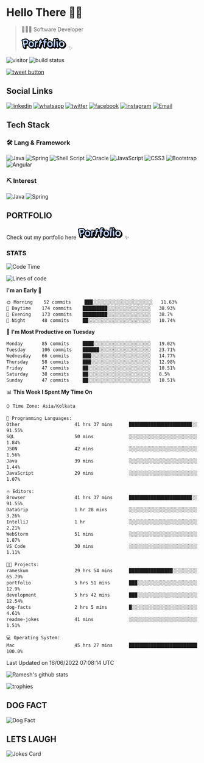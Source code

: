 # Hello There 👋🏼

> 👨🏻‍💻 Software Developer
>
> [![PORFOLIO](res/portfolio.gif)](https://rameskum.com) ✨

![visitor](https://visitor-badge.glitch.me/badge?page_id=rameskum) ![build status](https://github.com/rameskum/rameskum/workflows/build/badge.svg)

<a href="https://twitter.com/intent/tweet?text=Share&url=https%3A%2F%2Frameskum.com&hashtags=portfolio&original_referer=http%3A%2F%2Fgithub.com%2F&tw_p=tweetbutton" target="_blank">
  <img src="http://jpillora.com/github-twitter-button/img/tweet.png"
       alt="tweet button" title="Share"></img>
</a>

## Social Links

[![linkedin](https://img.shields.io/badge/LinkedIn-0077B5?style=for-the-badge&logo=linkedin&logoColor=white)](https://www.linkedin.com/in/rameskum/) [![whatsapp](https://img.shields.io/badge/WhatsApp-25D366?style=for-the-badge&logo=whatsapp&logoColor=white)](https://wa.me/+917064247865) [![twitter](https://img.shields.io/badge/Twitter-1DA1F2?style=for-the-badge&logo=twitter&logoColor=white)](https://twitter.com/rameskum) [![facebook](https://img.shields.io/badge/Facebook-1877F2?style=for-the-badge&logo=facebook&logoColor=white)](https://www.facebook.com/rameskum.fb) [![instagram](https://img.shields.io/badge/Instagram-E4405F?style=for-the-badge&logo=instagram&logoColor=white)](https://www.instagram.com/rameskum.ms/) [![Email](https://img.shields.io/badge/Microsoft_Outlook-0078D4?style=for-the-badge&logo=microsoft-outlook&logoColor=white)](mailto:rameskum.ms@outlook.com)

## Tech Stack

### 🛠 Lang & Framework

![Java](https://img.shields.io/badge/java-%23ED8B00.svg?style=for-the-badge&logo=java&logoColor=white) ![Spring](https://img.shields.io/badge/spring-%236DB33F.svg?style=for-the-badge&logo=spring&logoColor=white) ![Shell Script](https://img.shields.io/badge/shell_script-%23121011.svg?style=for-the-badge&logo=gnu-bash&logoColor=white) ![Oracle](https://img.shields.io/badge/Oracle-F80000?style=for-the-badge&logo=oracle&logoColor=white) ![JavaScript](https://img.shields.io/badge/javascript-%23323330.svg?style=for-the-badge&logo=javascript&logoColor=%23F7DF1E) ![CSS3](https://img.shields.io/badge/css3-%231572B6.svg?style=for-the-badge&logo=css3&logoColor=white) ![Bootstrap](https://img.shields.io/badge/bootstrap-%23563D7C.svg?style=for-the-badge&logo=bootstrap&logoColor=white) ![Angular](https://img.shields.io/badge/angular-%23DD0031.svg?style=for-the-badge&logo=angular&logoColor=white)

### ⛏ Interest

![Java](https://img.shields.io/badge/java-%23ED8B00.svg?style=for-the-badge&logo=java&logoColor=white) ![Spring](https://img.shields.io/badge/spring-%236DB33F.svg?style=for-the-badge&logo=spring&logoColor=white)

## PORTFOLIO

Check out my portfolio here [![PORFOLIO](res/portfolio.gif)](https://rameskum.com) ✨

### STATS

<!--START_SECTION:waka-->
![Code Time](http://img.shields.io/badge/Code%20Time-239%20hrs%2056%20mins-blue)

![Lines of code](https://img.shields.io/badge/From%20Hello%20World%20I%27ve%20Written-562%20Thousand%20lines%20of%20code-blue)

**I'm an Early 🐤** 

```text
🌞 Morning    52 commits     ███░░░░░░░░░░░░░░░░░░░░░░   11.63% 
🌆 Daytime    174 commits    █████████░░░░░░░░░░░░░░░░   38.93% 
🌃 Evening    173 commits    █████████░░░░░░░░░░░░░░░░   38.7% 
🌙 Night      48 commits     ██░░░░░░░░░░░░░░░░░░░░░░░   10.74%

```
📅 **I'm Most Productive on Tuesday** 

```text
Monday       85 commits     ████░░░░░░░░░░░░░░░░░░░░░   19.02% 
Tuesday      106 commits    ██████░░░░░░░░░░░░░░░░░░░   23.71% 
Wednesday    66 commits     ███░░░░░░░░░░░░░░░░░░░░░░   14.77% 
Thursday     58 commits     ███░░░░░░░░░░░░░░░░░░░░░░   12.98% 
Friday       47 commits     ██░░░░░░░░░░░░░░░░░░░░░░░   10.51% 
Saturday     38 commits     ██░░░░░░░░░░░░░░░░░░░░░░░   8.5% 
Sunday       47 commits     ██░░░░░░░░░░░░░░░░░░░░░░░   10.51%

```


📊 **This Week I Spent My Time On** 

```text
⌚︎ Time Zone: Asia/Kolkata

💬 Programming Languages: 
Other                    41 hrs 37 mins      ███████████████████████░░   91.55% 
SQL                      50 mins             ░░░░░░░░░░░░░░░░░░░░░░░░░   1.84% 
JSON                     42 mins             ░░░░░░░░░░░░░░░░░░░░░░░░░   1.56% 
Java                     39 mins             ░░░░░░░░░░░░░░░░░░░░░░░░░   1.44% 
JavaScript               29 mins             ░░░░░░░░░░░░░░░░░░░░░░░░░   1.07%

🔥 Editors: 
Browser                  41 hrs 37 mins      ███████████████████████░░   91.55% 
DataGrip                 1 hr 28 mins        ░░░░░░░░░░░░░░░░░░░░░░░░░   3.26% 
IntelliJ                 1 hr                ░░░░░░░░░░░░░░░░░░░░░░░░░   2.21% 
WebStorm                 51 mins             ░░░░░░░░░░░░░░░░░░░░░░░░░   1.87% 
VS Code                  30 mins             ░░░░░░░░░░░░░░░░░░░░░░░░░   1.11%

🐱‍💻 Projects: 
rameskum                 29 hrs 54 mins      ████████████████░░░░░░░░░   65.79% 
portfolio                5 hrs 51 mins       ███░░░░░░░░░░░░░░░░░░░░░░   12.9% 
development              5 hrs 42 mins       ███░░░░░░░░░░░░░░░░░░░░░░   12.54% 
dog-facts                2 hrs 5 mins        █░░░░░░░░░░░░░░░░░░░░░░░░   4.61% 
readme-jokes             41 mins             ░░░░░░░░░░░░░░░░░░░░░░░░░   1.51%

💻 Operating System: 
Mac                      45 hrs 27 mins      █████████████████████████   100.0%

```


 Last Updated on 16/06/2022 07:08:14 UTC
<!--END_SECTION:waka-->

![Ramesh's github stats](https://github-readme-stats.vercel.app/api?username=rameskum&show_icons=true&count_private=true&theme=dark)

![trophies](https://github-profile-trophy.vercel.app/?username=rameskum)

## DOG FACT
![Dog Fact](https://dog-fact.herokuapp.com/facts/dog)

## LETS LAUGH

![Jokes Card](https://readme-jokes.vercel.app/api)
